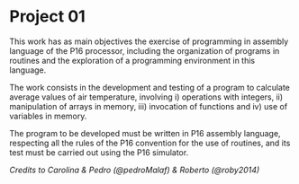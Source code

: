 # Project 01

This work has as main objectives the exercise of programming in assembly language of the P16 processor, including the organization of programs in routines and the exploration of a programming environment in this language.

The work consists in the development and testing of a program to calculate average values ​​of air temperature, involving i) operations with integers, ii) manipulation of arrays in memory, iii) invocation of functions and iv) use of variables in memory.

The program to be developed must be written in P16 assembly language, respecting all the rules of the P16 convention for the use of routines, and its test must be carried out using the P16 simulator.

*Credits to Carolina & Pedro (@pedroMalaf) & Roberto (@roby2014)*
